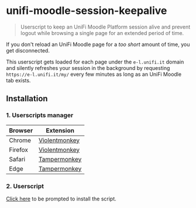 # unifi-moodle-session-keepalive

> Userscript to keep an UniFi Moodle Platform session alive and prevent logout while browsing a single page for an extended period of time.

If you don't reload an UniFi Moodle page for a _too short_ amount of time, you get disconnected.

This userscript gets loaded for each page under the `e-l.unifi.it` domain and silently refreshes your session in the background by requesting `https://e-l.unifi.it/my/` every few minutes as long as an UniFi Moodle tab exists.

## Installation

### 1. Userscripts manager

| Browser  | Extension |
|----------|-----------|
| Chrome   | [Violentmonkey](https://chrome.google.com/webstore/detail/violent-monkey/jinjaccalgkegednnccohejagnlnfdag) |
| Firefox  | [Violentmonkey](https://addons.mozilla.org/firefox/addon/violentmonkey/) |
| Safari   | [Tampermonkey](http://tampermonkey.net/?browser=safari) |
| Edge     | [Tampermonkey](https://www.microsoft.com/store/p/tampermonkey/9nblggh5162s) |

### 2. Userscript

[Click here](https://github.com/nmaggioni/unifi-moodle-session-keepalive/raw/main/unifi-moodle-session-keepalive.user.js) to be prompted to install the script.
